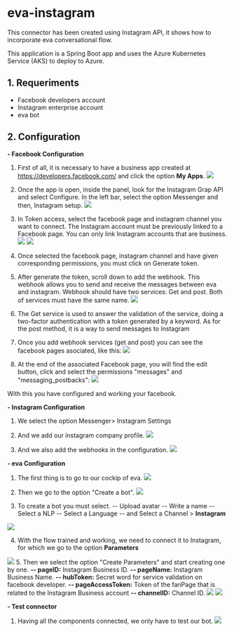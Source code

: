 # eva-instagram

This connector has been created using Instagram API, it shows how to incorporate eva conversational flow.

This application is a Spring Boot app and uses the Azure Kubernetes Service (AKS) to deploy to Azure.

## 1. Requeriments
- Facebook developers account
- Instagram enterprise account
- eva bot

## 2. Configuration

**- Facebook Configuration**
1. First of all, it is necessary to have a business app created at https://developers.facebook.com/ and click the option **My Apps**.
![](https://i.ibb.co/khcb12V/01.png=200x)

2. Once the app is open, inside the panel, look for the Instagram Grap API and select Configure. In the left bar, select the option Messenger and then, Instagram setup. 
![](https://i.ibb.co/swHLBRK/02.png)

3. In Token access, select the facebook page and instagram channel you want to connect. The Instagram account must be previously linked to a Facebook page. You can only link Instagram accounts that are business. 
![](https://i.ibb.co/Kht7GQ2/03.png)
![](https://i.ibb.co/DKZyBPP/04.png)

4. Once selected the facebook page, instagram channel and have given corresponding permissions, you must click on Generate token. 
5. After generate the token, scroll down to add the webhook. This webhook allows you to send and receive the messages between eva and instagram. Webhook should have two services: Get and post. Both of services must have the same name. 
![](https://i.ibb.co/yqYp4zF/05.png)

6. The Get service is used to answer the validation of the service, doing a two-factor authentication with a token generated by a keyword. As for the post method, it is a way to send messages to Instagram
7. Once you add webhook services (get and post) you can see the facebook pages asociated, like this: 
![](https://i.ibb.co/yqYp4zF/05.png)

9. At the end of the associated Facebook page, you will find the edit button, click and select the permissions "messages" and "messaging_postbacks": 
![](https://i.ibb.co/X7VTxt0/06.png)

With this you have configured and working your facebook.

**- Instagram Configuration**

1. We select the option Messenger> Instagram Settings
2. And we add our instagram company profile.
![](https://i.ibb.co/WG9S2Sh/07.png)

3. And we also add the webhooks in the configuration.
![](https://i.ibb.co/BNJ855Q/08.png)

**- eva Configuration**

1. The first thing is to go to our cockip of eva.
![](https://i.ibb.co/RHGPVWW/001.png)

2. Then we go to the option "Create a bot".
![](https://i.ibb.co/k0ms9Vs/009.png)

3. To create a bot you must select.
-- Upload avatar
-- Write a name
-- Select a NLP
-- Select a Language
-- and Select a Channel > **Instagram**

![](https://i.ibb.co/TR6zL0g/003.png)

4. With the flow trained and working, we need to connect it to Instagram, for which we go to the option **Parameters**

![](https://i.ibb.co/dgtRNvq/004.png)
5. Then we select the option "Create Parameters" and start creating one by one.
**-- pageID:** Instagram Business ID.
**-- pageName:** Instagram Business Name.
**-- hubToken:** Secret word for service validation on facebook developer.
**-- pageAccessToken:** Token of the fanPage that is related to the Instagram Business account
**-- channelID:** Channel ID.
 ![](https://i.ibb.co/ZgyWmQV/005.png)
 ![](https://i.ibb.co/tHfPDwY/006.png)

**- Test connector**
1.  Having all the components connected, we only have to test our bot.
 ![](https://i.ibb.co/R7r3k3F/008.png)
